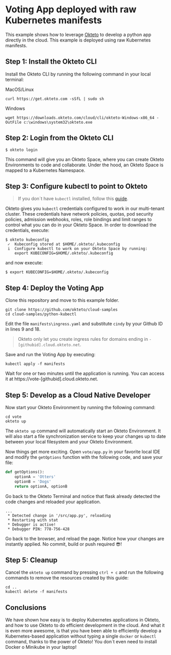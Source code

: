 # Voting App deployed with raw Kubernetes manifests

This example shows how to leverage [Okteto](https://cloud.okteto.com) to develop a python app directly in the cloud.
This example is deployed using raw Kubernetes manifests.

## Step 1: Install the Okteto CLI

Install the Okteto CLI by running the following command in your local terminal:

MacOS/Linux

```console
curl https://get.okteto.com -sSfL | sudo sh
```

Windows

```console
wget https://downloads.okteto.com/cloud/cli/okteto-Windows-x86_64 -OutFile c:\windows\system32\okteto.exe
```

## Step 2: Login from the Okteto CLI

```console
$ okteto login
```

This command will give you an Okteto Space, where you can create Okteto Environments to code and collaborate.
Under the hood, an Okteto Space is mapped to a Kubernetes Namespace.

## Step 3: Configure kubectl to point to Okteto

> If you don´t have `kubectl` installed, follow this [guide](https://kubernetes.io/docs/tasks/tools/install-kubectl/).

Okteto gives you `kubectl` credentials configured to work in our multi-tenant cluster. These credentials have network policies, quotas, pod security policies, admission webhooks, roles, role bindings and limit ranges to control what you can do in your Okteto Space. In order to download the credentials, execute:

```console
$ okteto kubeconfig
 ✓  Kubeconfig stored at $HOME/.okteto/.kubeconfig
 i  Configure kubectl to work on your Okteto Space by running:
    export KUBECONFIG=$HOME/.okteto/.kubeconfig
```

and now execute:

```console
$ export KUBECONFIG=$HOME/.okteto/.kubeconfig
```

## Step 4: Deploy the Voting App

Clone this repository and move to this example folder.

```console
git clone https://github.com/okteto/cloud-samples
cd cloud-samples/python-kubectl
```

Edit the file `manifests\ingress.yaml` and substitute `cindy` by your Github ID in lines 9 and 18.

> Okteto only let you create ingress rules for domains ending in `-[githubid].cloud.okteto.net`.

Save and run the Voting App by executing:

```console
kubectl apply -f manifests
```

Wait for one or two minutes until the application is running. You can access it at https://vote-[githubid].cloud.okteto.net.

## Step 5: Develop as a Cloud Native Developer

Now start your Okteto Environment by running the following command:

```console
cd vote
okteto up
```

The `okteto up` command will automatically start an Okteto Environment. It will also start a file synchronization service to keep your changes up to date between your local filesystem and your Okteto Environment.

Now things get more exciting. Open `vote/app.py` in your favorite local IDE and modify the `getOptions` function with the following code, and save your file:

```python
def getOptions():
    optionA = 'Otters'
    optionB = 'Dogs'
    return optionA, optionB
```

Go back to the Okteto Terminal and notice that flask already detected the code changes and reloaded your application.

```console
...
 * Detected change in '/src/app.py', reloading
 * Restarting with stat
 * Debugger is active!
 * Debugger PIN: 778-756-428
```

Go back to the browser, and reload the page. Notice how your changes are instantly applied. No commit, build or push required 😎! 

## Step 5: Cleanup

Cancel the `okteto up` command by pressing `ctrl + c` and run the following commands to remove the resources created by this guide: 

```console
cd ..
kubectl delete -f manifests
```

## Conclusions

We have shown how easy is to deploy Kubernetes applications in Okteto, and how to use Okteto to do efficient development in the cloud. And what it is even more awesome, is that you have been able to efficiently develop a Kubernetes-based application without typing a single `docker` or `kubectl` command, thanks to the power of Okteto! You don´t even need to install Docker o Minikube in your laptop!
